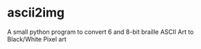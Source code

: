 # ascii2img
A small python program to convert 6 and 8-bit braille ASCII Art to Black/White Pixel art
